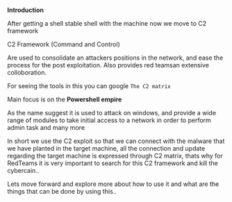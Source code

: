 **Introduction**

After getting a shell stable shell with the machine now we move to C2 framework

C2 Framework (Command and Control)

Are used to consolidate an attackers positions in the network, and ease the process for the post exploitation. Also provides red teamsan extensive colloboration.

For seeing the tools in this you can google `The C2 matrix`

Main focus is on the **Powershell empire**

As the name suggest it is used to attack on windows, and provide a wide range of modules to take initial access to a network in order to perform admin task
and many more

In short we use the C2 exploit so that we can connect with the malware that we have planted in the target machine, all the connection and update regarding
the target machine is expressed through C2 matrix, thats why for RedTeams it is very important to search for this C2 framework and kill the cybercain..


Lets move forward and explore more about how to use it and what are the things that can be done by using this..
